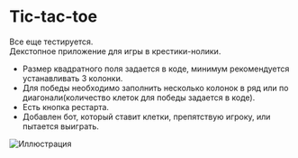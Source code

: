 # Tic-tac-toe
Все еще тестируется.  
Декстопное приложение для игры в крестики-нолики.
- Размер квадратного поля задается в коде, минимум рекомендуется устанавливать 3 колонки.
- Для победы необходимо заполнить несколько колонок в ряд или по диагонали(количество клеток для победы задается в коде).
- Есть кнопка рестарта.  
- Добавлен бот, который ставит клетки, препятствую игроку, или пытается выиграть.  
  
![Иллюстрация](https://github.com/kreslojerry/resource/blob/main/TicTacToe/tictactoe.png)
